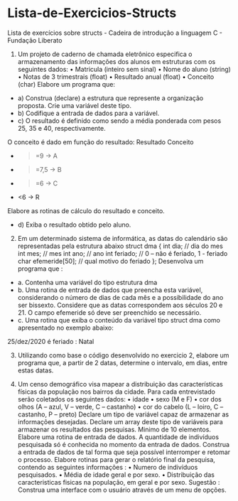 # Lista-de-Exercicios-Structs
Lista de exercícios sobre structs - Cadeira de introdução a linguagem C - Fundação Liberato

1. Um projeto de caderno de chamada eletrônico especifica o armazenamento das informações dos alunos em estruturas com os seguintes dados:
• Matricula (inteiro sem sinal)
• Nome do aluno (string)
• Notas de 3 trimestrais (float)
• Resultado anual (float)
• Conceito (char)
Elabore um programa que:
* a) Construa (declare) a estrutura que represente a organização proposta. Crie uma variável deste tipo.
* b) Codifique a entrada de dados para a variável.
* c) O resultado é definido como sendo a média ponderada com pesos 25, 35 e 40, respectivamente.

O conceito é dado em função do resultado: 
Resultado Conceito
* >=9   -> A
* >=7,5 -> B
* >=6   -> C
* <6    -> R

Elabore as rotinas de cálculo do resultado e conceito.

* d) Exiba o resultado obtido pelo aluno.

2. Em um determinado sistema de informática, as datas do calendário são representadas
pela estrutura abaixo
struct dma 
{
int dia; // dia do mes
int mes; // mes 
int ano; // ano
int feriado; // 0 – não é feriado, 1 - feriado
char efemeride[50]; // qual motivo do feriado
};
Desenvolva um programa que :
* a. Contenha uma variável do tipo estrutura dma
* b. Uma rotina de entrada de dados que preencha esta variável, considerando o número de dias de cada mês e a possibilidade do ano ser bissexto. Considere que as datas correspondem aos séculos 20 e 21. O campo efemeride só deve ser preenchido se necessário.
* c. Uma rotina que exiba o conteúdo da variável tipo struct dma como apresentado no exemplo abaixo:

25/dez/2020 é feriado : Natal

3. Utilizando como base o código desenvolvido no exercicio 2, elabore um programa que, a
partir de 2 datas, determine o intervalo, em dias, entre estas datas.

4. Um censo demográfico visa mapear a distribuição das características físicas da população
nos bairros da cidade. Para cada entrevistado serão coletados os seguintes dados:
• idade
• sexo (M e F)
• cor dos olhos (A – azul, V – verde, C – castanho)
• cor do cabelo (L – loiro, C – castanho, P – preto)
Declare um tipo de variável capaz de armazenar as informações desejadas.
Declare um array deste tipo de variáveis para armazenar os resultados das pesquisas. Minimo
de 10 elementos.
Elabore uma rotina de entrada de dados. A quantidade de indivíduos pesquisada só é conhecida
no momento da entrada de dados. Construa a entrada de dados de tal forma que seja possível
interromper e retomar o processo.
Elabore rotinas para gerar o relatório final da pesquisa, contendo as seguintes informações :
• Numero de indivíduos pesquisados.
• Média de idade geral e por sexo.
• Distribuição das caracteristicas fisicas na população, em geral e por sexo.
Sugestão : Construa uma interface com o usuário através de um menu de opções.